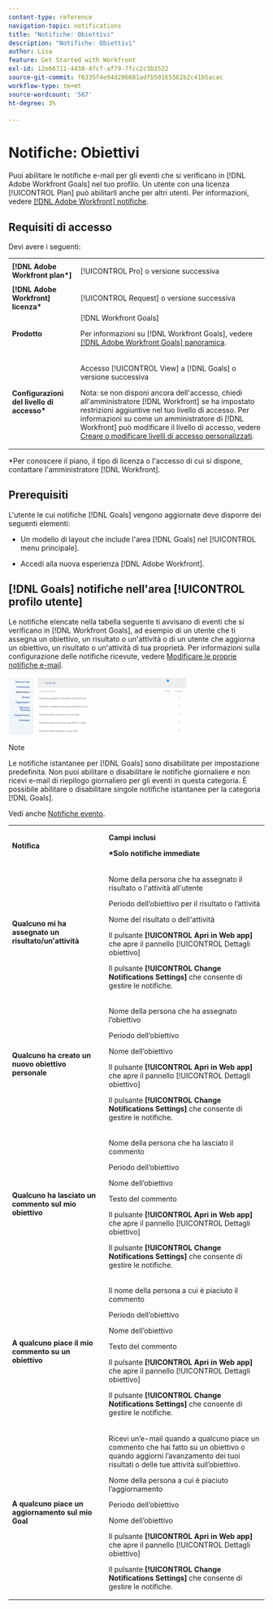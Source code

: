 ```yaml
---
content-type: reference
navigation-topic: notifications
title: "Notifiche: Obiettivi"
description: "Notifiche: Obiettivi"
author: Lisa
feature: Get Started with Workfront
exl-id: 12e66711-4438-4fcf-af79-7fcc2c3b1522
source-git-commit: f6335f4e94d286681adfb50165562b2c41b5acac
workflow-type: tm+mt
source-wordcount: '567'
ht-degree: 3%

---
```


# Notifiche: Obiettivi

Puoi abilitare le notifiche e-mail per gli eventi che si verificano in [!DNL Adobe Workfront Goals] nel tuo profilo. Un utente con una licenza [!UICONTROL Plan] può abilitarli anche per altri utenti. Per informazioni, vedere [[!DNL Adobe Workfront] notifiche](../../workfront-basics/using-notifications/wf-notifications.md).

## Requisiti di accesso

<!--
<p data-mc-conditions="QuicksilverOrClassic.Draft mode">(NOTE: because there are conditions for who sees this, I added this from the How To articles/ template although this is not a How To. But I like the format, so I thought keeping it consistent might help users. We may decide to update this when we have access and prereq for overview-type articles)</p>
-->

Devi avere i seguenti:

<table style="table-layout:auto"> 
 <col> 
 <col> 
 <tbody> 
  <tr> 
   <td role="rowheader"><strong>[!DNL Adobe Workfront plan*]</strong></td> 
   <td> <p>[!UICONTROL Pro] o versione successiva</p> </td> 
  </tr> 
  <tr> 
   <td role="rowheader"><strong>[!DNL Adobe Workfront] licenza*</strong></td> 
   <td> <p>[!UICONTROL Request] o versione successiva</p> </td> 
  </tr> 
  <tr> 
   <td role="rowheader"><strong>Prodotto</strong></td> 
   <td>[!DNL Workfront Goals] <p>Per informazioni su [!DNL Workfront Goals], vedere <a href="../../workfront-goals/goal-management/wf-goals-overview.md" class="MCXref xref">[!DNL Adobe Workfront Goals] panoramica</a>.</p> </td> 
  </tr> 
  <tr> 
   <td role="rowheader"><strong>Configurazioni del livello di accesso*</strong></td> 
   <td> <p>Accesso [!UICONTROL View] a [!DNL Goals] o versione successiva</p> <p>Nota: se non disponi ancora dell'accesso, chiedi all'amministratore [!DNL Workfront] se ha impostato restrizioni aggiuntive nel tuo livello di accesso. Per informazioni su come un amministratore di [!DNL Workfront] può modificare il livello di accesso, vedere <a href="../../administration-and-setup/add-users/configure-and-grant-access/create-modify-access-levels.md" class="MCXref xref">Creare o modificare livelli di accesso personalizzati</a>.</p> </td> 
  </tr> <!--
   <tr data-mc-conditions="QuicksilverOrClassic.Draft mode"> 
    <td role="rowheader">Object permissions</td> 
    <td> <p>[Insert permissions needed]</p> <p>For information on requesting additional access, see <a href="../../workfront-basics/grant-and-request-access-to-objects/request-access.md" class="MCXref xref">Request access to objects </a>.</p> </td> 
   </tr>
  --> 
 </tbody> 
</table>

&#42;Per conoscere il piano, il tipo di licenza o l&#39;accesso di cui si dispone, contattare l&#39;amministratore [!DNL Workfront].

## Prerequisiti

L&#39;utente le cui notifiche [!DNL Goals] vengono aggiornate deve disporre dei seguenti elementi:

* Un modello di layout che include l&#39;area [!DNL Goals] nel [!UICONTROL menu principale].
* Accedi alla nuova esperienza [!DNL Adobe Workfront].

  <!--
  <MadCap:conditionalText data-mc-conditions="QuicksilverOrClassic.Draft mode">
  (NOTE: we need this here because you can see these notifications from Classic)
  </MadCap:conditionalText>
  -->

## [!DNL Goals] notifiche nell&#39;area [!UICONTROL profilo utente]

Le notifiche elencate nella tabella seguente ti avvisano di eventi che si verificano in [!DNL Workfront Goals], ad esempio di un utente che ti assegna un obiettivo, un risultato o un&#39;attività o di un utente che aggiorna un obiettivo, un risultato o un&#39;attività di tua proprietà. Per informazioni sulla configurazione delle notifiche ricevute, vedere [Modificare le proprie notifiche e-mail](../../workfront-basics/using-notifications/activate-or-deactivate-your-own-event-notifications.md).

![](assets/goals-notifications-preferences-350x114.png)

>[!NOTE]
>
>Le notifiche istantanee per [!DNL Goals] sono disabilitate per impostazione predefinita. Non puoi abilitare o disabilitare le notifiche giornaliere e non ricevi e-mail di riepilogo giornaliero per gli eventi in questa categoria. È possibile abilitare o disabilitare singole notifiche istantanee per la categoria [!DNL Goals].

Vedi anche [Notifiche evento](../../workfront-basics/using-notifications/event-notifications.md).

<table style="table-layout:auto"> 
 <col> 
 <col> 
 <tbody> 
  <tr> 
   <td><strong>Notifica</strong></td> 
   <td> <p><strong>Campi inclusi</strong> </p> <p><strong>*Solo notifiche immediate</strong></p> </td> 
  </tr> 
  <tr> 
   <td><strong>Qualcuno mi ha assegnato un risultato/un'attività</strong></td> 
   <td> <p>Nome della persona che ha assegnato il risultato o l'attività all'utente</p> <p>Periodo dell’obiettivo per il risultato o l’attività</p> <p>Nome del risultato o dell'attività</p> <p>Il pulsante <strong>[!UICONTROL Apri in Web app]</strong> che apre il pannello [!UICONTROL Dettagli obiettivo]</p> <p>Il pulsante <strong>[!UICONTROL Change Notifications Settings]</strong> che consente di gestire le notifiche.</p> </td> 
  </tr> 
  <tr> 
   <td><strong>Qualcuno ha creato un nuovo obiettivo personale</strong> </td> 
   <td> <p>Nome della persona che ha assegnato l’obiettivo</p> <p>Periodo dell’obiettivo</p> <p>Nome dell’obiettivo</p> <p>Il pulsante <strong>[!UICONTROL Apri in Web app]</strong> che apre il pannello [!UICONTROL Dettagli obiettivo]</p> <p>Il pulsante <strong>[!UICONTROL Change Notifications Settings]</strong> che consente di gestire le notifiche.</p> </td> 
  </tr> 
  <tr> 
   <td><strong>Qualcuno ha lasciato un commento sul mio obiettivo</strong></td> 
   <td> <p>Nome della persona che ha lasciato il commento</p> <p>Periodo dell’obiettivo </p> <p>Nome dell’obiettivo</p> <p>Testo del commento</p> <p>Il pulsante <strong>[!UICONTROL Apri in Web app]</strong> che apre il pannello [!UICONTROL Dettagli obiettivo]</p> <p>Il pulsante <strong>[!UICONTROL Change Notifications Settings]</strong> che consente di gestire le notifiche.</p> </td> 
  </tr> 
  <tr> 
   <td><strong>A qualcuno piace il mio commento su un obiettivo</strong></td> 
   <td> <p>Il nome della persona a cui è piaciuto il commento</p> <p>Periodo dell’obiettivo </p> <p>Nome dell’obiettivo</p> <p>Testo del commento </p> <p>Il pulsante <strong>[!UICONTROL Apri in Web app]</strong> che apre il pannello [!UICONTROL Dettagli obiettivo]</p> <p>Il pulsante <strong>[!UICONTROL Change Notifications Settings]</strong> che consente di gestire le notifiche.</p> </td> 
  </tr> 
  <tr> 
   <td><strong>A qualcuno piace un aggiornamento sul mio Goal</strong></td> 
   <td> <p>Ricevi un’e-mail quando a qualcuno piace un commento che hai fatto su un obiettivo o quando aggiorni l’avanzamento dei tuoi risultati o delle tue attività sull’obiettivo. </p> <p>Nome della persona a cui è piaciuto l’aggiornamento</p> <p>Periodo dell’obiettivo </p> <p>Nome dell’obiettivo</p> <p>Il pulsante <strong>[!UICONTROL Apri in Web app]</strong> che apre il pannello [!UICONTROL Dettagli obiettivo]</p> <p>Il pulsante <strong>[!UICONTROL Change Notifications Settings]</strong> che consente di gestire le notifiche.</p> </td> 
  </tr> 
 </tbody> 
</table>

<!--
NOTE FOR NAME OF GOAL IN LAST TABLE CELL: check this. Is this true? Didn't triggger when this was written; add anything else? Maybe the type of the update is mentioned?!
-->
